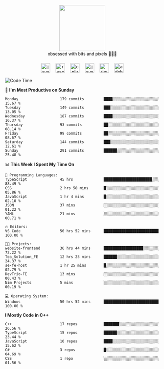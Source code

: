 


  <div align="center">
    
   <img src = "https://i.postimg.cc/W1R4TF4j/d6kpuve-c97567cf-518b-4b86-a271-5c89d88d22f7.gif"  width=150px height=150px />
 </div>

<div align="center">
  obsessed with bits and pixels 🧑‍💻🎨
</div>

  ###
<div align="center">
 <img src="https://cdn.jsdelivr.net/gh/devicons/devicon/icons/javascript/javascript-original.svg" height="30" alt="javascript logo"  />
  <img width="10" />
  <img src="https://cdn.jsdelivr.net/gh/devicons/devicon/icons/react/react-original.svg" height="30" alt="react logo"  />
  <img width="10" />
   <!--<img src="https://cdn.jsdelivr.net/gh/devicons/devicon/icons/nodejs/nodejs-original.svg" height="30" alt="nodejs logo"  />
  <img width="10" />
 <img src="https://cdn.jsdelivr.net/gh/devicons/devicon/icons/flutter/flutter-original.svg" height="30" alt="flutter logo"  />
 <img width="10" />-->
  <img src="https://cdn.jsdelivr.net/gh/devicons/devicon/icons/cplusplus/cplusplus-original.svg" height="30" alt="cpluplus logo"  />
  <img width="10" />
  <img src="https://cdn.jsdelivr.net/gh/devicons/devicon/icons/java/java-original.svg" height="30" alt="java logo"  />
  <img width="10" />
  <img src="https://skillicons.dev/icons?i=mysql" height="30" alt="mysql logo"  />
  <img width="10" />
  <img src="https://skillicons.dev/icons?i=pr" height="30" alt="adobepremierepro logo"  />
</div>

<!--START_SECTION:waka-->
![Code Time](http://img.shields.io/badge/Code%20Time-1%2C595%20hrs%203%20mins-blue)

📅 **I'm Most Productive on Sunday** 

```text
Monday                   179 commits         ████░░░░░░░░░░░░░░░░░░░░░   15.67 % 
Tuesday                  149 commits         ███░░░░░░░░░░░░░░░░░░░░░░   13.05 % 
Wednesday                187 commits         ████░░░░░░░░░░░░░░░░░░░░░   16.37 % 
Thursday                 93 commits          ██░░░░░░░░░░░░░░░░░░░░░░░   08.14 % 
Friday                   99 commits          ██░░░░░░░░░░░░░░░░░░░░░░░   08.67 % 
Saturday                 144 commits         ███░░░░░░░░░░░░░░░░░░░░░░   12.61 % 
Sunday                   291 commits         ██████░░░░░░░░░░░░░░░░░░░   25.48 % 
```


📊 **This Week I Spent My Time On** 

```text
💬 Programming Languages: 
TypeScript               45 hrs              ██████████████████████░░░   88.49 % 
CSS                      2 hrs 58 mins       █░░░░░░░░░░░░░░░░░░░░░░░░   05.86 % 
JavaScript               1 hr 4 mins         █░░░░░░░░░░░░░░░░░░░░░░░░   02.10 % 
JSON                     37 mins             ░░░░░░░░░░░░░░░░░░░░░░░░░   01.22 % 
YAML                     21 mins             ░░░░░░░░░░░░░░░░░░░░░░░░░   00.71 % 

🔥 Editors: 
VS Code                  50 hrs 52 mins      █████████████████████████   100.00 % 

🐱‍💻 Projects: 
website-frontend         36 hrs 44 mins      ██████████████████░░░░░░░   72.22 % 
Tea_Solution_FE          12 hrs 23 mins      ██████░░░░░░░░░░░░░░░░░░░   24.37 % 
se-fe-host               1 hr 25 mins        █░░░░░░░░░░░░░░░░░░░░░░░░   02.79 % 
DevTrio-FE               13 mins             ░░░░░░░░░░░░░░░░░░░░░░░░░   00.43 % 
Nim Projects             5 mins              ░░░░░░░░░░░░░░░░░░░░░░░░░   00.19 % 

💻 Operating System: 
Windows                  50 hrs 52 mins      █████████████████████████   100.00 % 
```

**I Mostly Code in C++** 

```text
C++                      17 repos            ███████░░░░░░░░░░░░░░░░░░   26.56 % 
TypeScript               15 repos            ██████░░░░░░░░░░░░░░░░░░░   23.44 % 
JavaScript               10 repos            ████░░░░░░░░░░░░░░░░░░░░░   15.62 % 
C#                       3 repos             █░░░░░░░░░░░░░░░░░░░░░░░░   04.69 % 
CSS                      1 repo              ░░░░░░░░░░░░░░░░░░░░░░░░░   01.56 % 
```




<!--END_SECTION:waka-->
